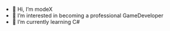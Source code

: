 - 👋 Hi, I’m modeX
- 👀 I’m interested in becoming a professional GameDeveloper
- 🌱 I’m currently learning C#
